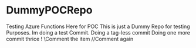 # DummyPOCRepo
Testing Azure Functions Here for POC
This is just a Dummy Repo for testing Purposes.
Im doing a test Commit.
Doing a tag-less commit
Doing one more commit
thrice
!
\\Comment the item
//Comment again
